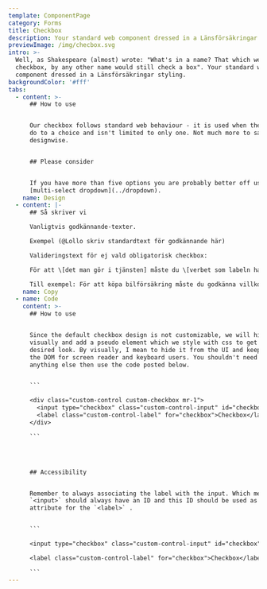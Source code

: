 ```yaml
---
template: ComponentPage
category: Forms
title: Checkbox
description: Your standard web component dressed in a Länsförsäkringar styling.
previewImage: /img/checbox.svg
intro: >-
  Well, as Shakespeare (almost) wrote: "What's in a name? That which we call a
  checkbox, by any other name would still check a box". Your standard web
  component dressed in a Länsförsäkringar styling.
backgroundColor: '#fff'
tabs:
  - content: >-
      ## How to use


      Our checkbox follows standard web behaviour - it is used when the user has
      do to a choice and isn't limited to only one. Not much more to say
      designwise.


      ## Please consider


      If you have more than five options you are probably better off using a
      [multi-select dropdown](../dropdown).
    name: Design
  - content: |-
      ## Så skriver vi

      Vanligtvis godkännande-texter.

      Exempel (@Lollo skriv standardtext för godkännande här)

      Valideringstext för ej vald obligatorisk checkbox:

      För att \[det man gör i tjänsten] måste du \[verbet som labeln har].

      Till exempel: För att köpa bilförsäkring måste du godkänna villkoren.
    name: Copy
  - name: Code
    content: >-
      ## How to use


      Since the default checkbox design is not customizable, we will hide it
      visually and add a pseudo element which we style with css to get the
      desired look. By visually, I mean to hide it from the UI and keep it in
      the DOM for screen reader and keyboard users. You shouldn't need to do
      anything else then use the code posted below. 


      ```

      <div class="custom-control custom-checkbox mr-1">
        <input type="checkbox" class="custom-control-input" id="checkbox">
        <label class="custom-control-label" for="checkbox">Checkbox</label>
      </div>

      ```




      ## Accessibility


      Remember to always associating the label with the input. Which means
      `<input>` should always have an ID and this ID should be used as a for
      attribute for the `<label>` .


      ```

      <input type="checkbox" class="custom-control-input" id="checkbox">

      <label class="custom-control-label" for="checkbox">Checkbox</label>

      ```
---
```

